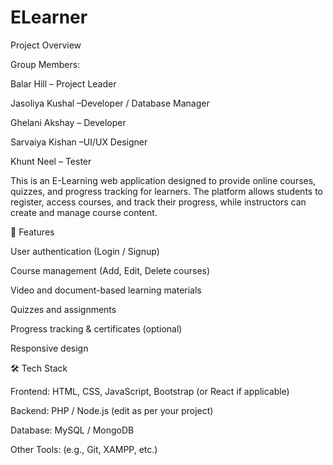 # ELearner
Project Overview

Group Members:

Balar Hill – Project Leader

Jasoliya Kushal –Developer / Database Manager

Ghelani Akshay – Developer

Sarvaiya Kishan –UI/UX Designer 

Khunt Neel – Tester

This is an E-Learning web application designed to provide online courses, quizzes, and progress tracking for learners.
The platform allows students to register, access courses, and track their progress, while instructors can create and manage course content.

🚀 Features

User authentication (Login / Signup)

Course management (Add, Edit, Delete courses)

Video and document-based learning materials

Quizzes and assignments

Progress tracking & certificates (optional)

Responsive design

🛠️ Tech Stack

Frontend: HTML, CSS, JavaScript, Bootstrap (or React if applicable)

Backend: PHP / Node.js (edit as per your project)

Database: MySQL / MongoDB

Other Tools: (e.g., Git, XAMPP, etc.)
